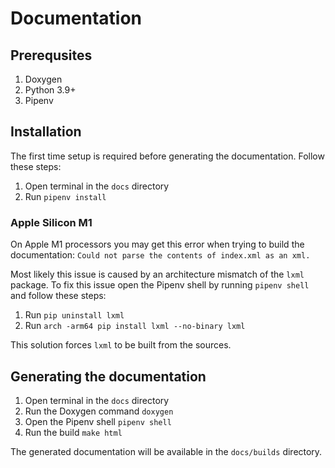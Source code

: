 # Documentation

## Prerequsites

1. Doxygen
2. Python 3.9+
3. Pipenv

## Installation

The first time setup is required before generating the documentation. Follow these steps:
1. Open terminal in the `docs` directory
2. Run `pipenv install`

### Apple Silicon M1

On Apple M1 processors you may get this error when trying to build the documentation: `Could not parse the contents of index.xml as an xml.`

Most likely this issue is caused by an architecture mismatch of the `lxml` package.
To fix this issue open the Pipenv shell by running `pipenv shell` and follow these steps:
1. Run `pip uninstall lxml`
2. Run `arch -arm64 pip install lxml --no-binary lxml`

This solution forces `lxml` to be built from the sources.

## Generating the documentation

1. Open terminal in the `docs` directory
2. Run the Doxygen command `doxygen`
3. Open the Pipenv shell `pipenv shell`
4. Run the build `make html`

The generated documentation will be available in the `docs/builds` directory.
